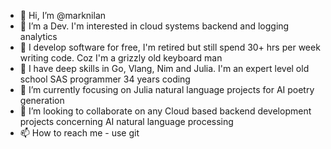 - 👋 Hi, I’m @marknilan
- 👀 I’m a Dev. I'm interested in cloud systems backend and logging analytics
- 👀 I develop software for free, I'm retired but still spend 30+ hrs per week writing code. Coz I'm a grizzly old keyboard man
- 👀 I have deep skills in Go, Vlang, Nim and Julia. I'm an expert level old school SAS programmer 34 years coding
- 🌱 I’m currently focusing on Julia natural language projects for AI poetry generation
- 💞️ I’m looking to collaborate on any Cloud based backend development projects concerning AI natural language processing
- 📫 How to reach me - use git

<!---
marknilan/marknilan is a ✨ special ✨ repository because its `README.md` (this file) appears on your GitHub profile.
You can click the Preview link to take a look at your changes.
--->

